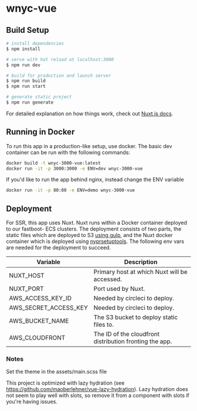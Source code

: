 # wnyc-vue

## Build Setup

```bash
# install dependencies
$ npm install

# serve with hot reload at localhost:3000
$ npm run dev

# build for production and launch server
$ npm run build
$ npm run start

# generate static project
$ npm run generate
```

For detailed explanation on how things work, check out [Nuxt.js docs](https://nuxtjs.org).

## Running in Docker
To run this app in a production-like setup, use docker.
The basic dev container can be run with the following commands:
```bash
docker build -t wnyc-3000-vue:latest
docker run -it -p 3000:3000 -e ENV=dev wnyc-3000-vue
```
If you'd like to run the app behind nginx, instead change the ENV variable
```bash
docker run -it -p 80:80 -e ENV=demo wnyc-3000-vue
```

## Deployment
For SSR, this app uses Nuxt. Nuxt runs within a Docker container deployed to our fastboot-<ENV>  ECS clusters. The deployment consists of two parts, the static files which are deployed to S3 [using gulp](https://nuxtjs.org/faq/deployment-aws-s3-cloudfront/), and the Nuxt docker container which is deployed using [nyprsetuptools](https://github.com/nypublicradio/nyprsetuptools). The following env vars are needed for the deployment to succeed.
 
| Variable              | Description                                  |
| --------------------- | -------------------------------------------- |
| NUXT_HOST             | Primary host at which Nuxt will be accessed. |
| NUXT_PORT             | Port used by Nuxt.                           |
| AWS_ACCESS_KEY_ID     | Needed by circleci to deploy.                |
| AWS_SECRET_ACCESS_KEY | Needed by circleci to deploy.                |
| AWS_BUCKET_NAME       | The S3 bucket to deploy static files to.     |
| AWS_CLOUDFRONT        | The ID of the cloudfront distribution fronting the app. |

### Notes

Set the theme in the assets/main.scss file

This project is optimized with lazy hydration (see https://github.com/maoberlehner/vue-lazy-hydration). Lazy hydration does not seem to play well with slots, so remove it from a component with slots if you're having issues.
